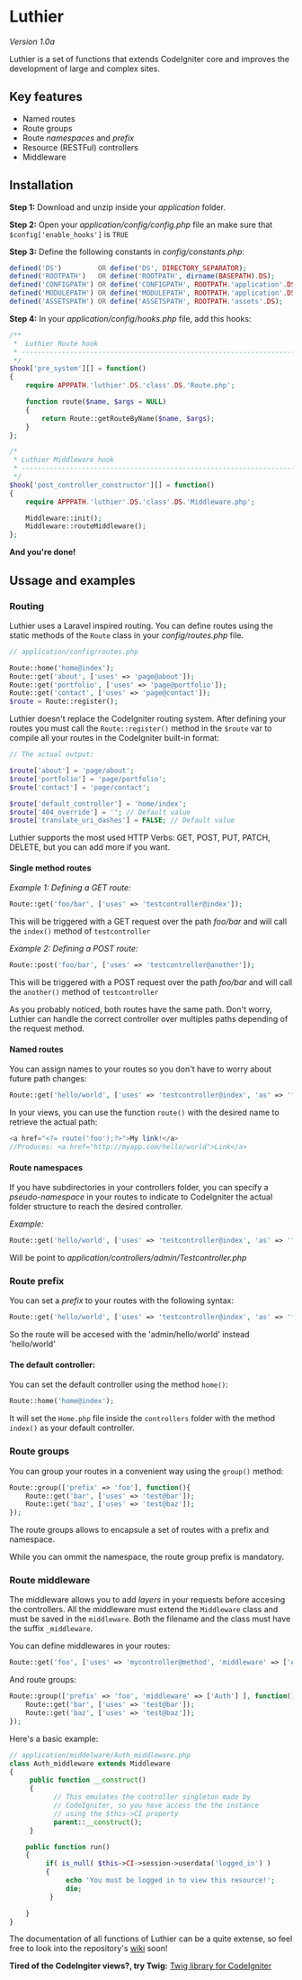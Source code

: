 # Luthier

*Version 1.0a*

Luthier is a set of functions that extends CodeIgniter core and improves the development of large and complex sites.

## Key features

* Named routes
* Route groups
* Route *namespaces* and *prefix*
* Resource (RESTFul) controllers
* Middleware

## Installation

**Step 1:**  Download and unzip inside your *application* folder.

**Step 2:** Open your *application/config/config.php* file an make sure that ```$config['enable_hooks']``` is ```TRUE```

**Step 3:** Define the following constants in *config/constants.php*:

```php
defined('DS')         OR define('DS', DIRECTORY_SEPARATOR);
defined('ROOTPATH')   OR define('ROOTPATH', dirname(BASEPATH).DS);
defined('CONFIGPATH') OR define('CONFIGPATH', ROOTPATH.'application'.DS.'config'.DS);
defined('MODULEPATH') OR define('MODULEPATH', ROOTPATH.'application'.DS.'modules'.DS);
defined('ASSETSPATH') OR define('ASSETSPATH', ROOTPATH.'assets'.DS);
```

**Step 4:**  In your *application/config/hooks.php* file, add this hooks:

```php
/**
 *  Luthier Route hook
 * ---------------------------------------------------------------------------------------
 */
$hook['pre_system'][] = function()
{
    require APPPATH.'luthier'.DS.'class'.DS.'Route.php';

    function route($name, $args = NULL)
    {
        return Route::getRouteByName($name, $args);
    }
};

/*
 * Luthier Middleware hook
 * ---------------------------------------------------------------------------------------
 */
$hook['post_controller_constructor'][] = function()
{
    require APPPATH.'luthier'.DS.'class'.DS.'Middleware.php';

    Middleware::init();
    Middleware::routeMiddleware();
};
```

**And you're done!**

## Ussage and examples

### Routing

Luthier uses a Laravel inspired routing. You can define routes using the static methods of the ```Route``` class in your *config/routes.php* file.

```php
// application/config/routes.php

Route::home('home@index');
Route::get('about', ['uses' => 'page@about']);
Route::get('portfolio', ['uses' => 'page@portfolio']);
Route::get('contact', ['uses' => 'page@contact']);
$route = Route::register();
```

Luthier doesn't replace the CodeIgniter routing system. After defining your routes you must call the ```Route::register()``` method in the ```$route``` var to compile all your routes in the CodeIgniter built-in format:

```php
// The actual output:

$route['about'] = 'page/about';
$route['portfolio'] = 'page/portfolio';
$route['contact'] = 'page/contact';

$route['default_controller'] = 'home/index';
$route['404_override'] = ''; // Default value
$route['translate_uri_dashes'] = FALSE; // Default value
```

Luthier supports the most used HTTP Verbs: GET, POST, PUT, PATCH, DELETE, but you can add more if you want.

#### Single method routes

*Example 1: Defining a GET route:*

```php
Route::get('foo/bar', ['uses' => 'testcontroller@index']);
```
This will be triggered with a GET request over the path *foo/bar* and will call the ```index()``` method of ```testcontroller```

*Example 2: Defining a POST route:*

```php
Route::post('foo/bar', ['uses' => 'testcontroller@another']);
```

This will be triggered with a POST request over the path *foo/bar* and will call the ```another()``` method of ```testcontroller```

As you probably noticed, both routes have the same path. Don't worry, Luthier can handle the correct controller over multiples paths depending of the request method.

#### Named routes

You can assign names to your routes so you don't have to worry about future path changes:

 ```php
Route::get('hello/world', ['uses' => 'testcontroller@index', 'as' => 'foo']);
```

In your views, you can use the function ```route()``` with the desired name to retrieve the actual path:

```php
<a href="<?= route('foo');?>">My link!</a>
//Produces: <a href="http://myapp.com/hello/world">Link</a>
```

#### Route namespaces

If you have subdirectories in your controllers folder, you can specify a *pseudo-namespace* in your routes to indicate to CodeIgniter the actual folder structure to reach the desired controller.

*Example:*

 ```php
Route::get('hello/world', ['uses' => 'testcontroller@index', 'as' => 'foo', 'namespace' => 'admin']);
```
Will be point to *application/controllers/admin/Testcontroller.php*

### Route prefix

You can set a *prefix* to your routes with the following syntax:

 ```php
Route::get('hello/world', ['uses' => 'testcontroller@index', 'as' => 'foo', 'prefix' => 'admin']);
```

So the route will be accesed with the 'admin/hello/world' instead 'hello/world'

#### The default controller:

You can set the default controller using the method ```home()```:

```php
Route::home('home@index');
```

It will set the ```Home.php``` file inside the ```controllers``` folder with the method ```index()``` as your default controller.

### Route groups

You can group your routes in a convenient way using the ```group()``` method:

```php
Route::group(['prefix' => 'foo'], function(){
    Route::get('bar', ['uses' => 'test@bar']);
    Route::get('baz', ['uses' => 'test@baz']);
});
```

The route groups allows to encapsule a set of routes with a prefix and namespace.

While you can ommit the namespace, the route group prefix is mandatory.

### Route middleware

The middleware allows you to add *layers* in your requests before accesing the controllers. All the middleware must extend the ```Middleware``` class and must be saved in the ```middleware```. Both the filename and the class must have the suffix ```_middleware```.

You can define middlewares in your routes:

```php
Route::get('foo', ['uses' => 'mycontroller@method', 'middleware' => ['Auth']]);
```

And route groups:

```php
Route::group(['prefix' => 'foo', 'middleware' => ['Auth'] ], function(){
    Route::get('bar', ['uses' => 'test@bar']);
    Route::get('baz', ['uses' => 'test@baz']);
});
```


Here's a basic example:

```php
// application/middelware/Auth_middleware.php
class Auth_middleware extends Middleware
{
     public function __construct()
     {
           // This emulates the controller singleton made by
           // CodeIgniter, so you have access the the instance
           // using the $this->CI property
           parent::__construct();
     }

    public function run()
    {
         if( is_null( $this->CI->session->userdata('logged_in') )
         {
              echo 'You must be logged in to view this resource!';
              die;
          }

    }
}
```
The documentation of all functions of Luthier can be a quite extense, so feel free to look into the repository's [wiki](https://github.com/ingeniasoftware/luthier/wiki) soon!

**Tired of the CodeIngiter views?, try Twig:**
[Twig library for CodeIgniter]()
